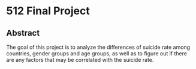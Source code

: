 # 512 Final Project

## Abstract

The goal of this project is to analyze the differences of suicide rate among countries, gender groups and age groups, as well as to figure out if there are any factors that may be correlated with the suicide rate.

